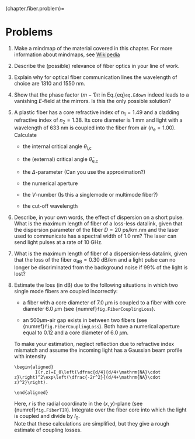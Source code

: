 (chapter.fiber.problem)=
# Problems


1.  Make a mindmap of the material covered in this chapter. For more
    information about mindmaps, see
    [Wikipedia](https://en.wikipedia.org/wiki/Mind_map)

2.  Describe the (possible) relevance of fiber optics in your line of
    work.

3.  Explain why for optical fiber communication lines the wavelength of
    choice are 1310 and 1550 nm.

4.  Show that the phase factor $(m-1)\pi$ in Eq.{eq}`eq.Edown` indeed leads to a vanishing $E$-field at the mirrors. Is this the only possible solution?

5.  A plastic fiber has a core refractive index of $n_1=1.49$ and a
    cladding refractive index of $n_2=1.38$. Its core diameter is
    1 mm and light with a wavelength of 633 nm is
    coupled into the fiber from air ($n_{\text{e}}=1.00$). Calculate

    -   the internal critical angle $\theta_{\text{i,c}}$

    -   the (external) critical angle $\bar{\theta}_{\text{e,c}}$

    -   the $\Delta$-parameter (Can you use the approximation?)

    -   the numerical aperture

    -   the $V$-number (Is this a singlemode or multimode fiber?)

    -   the cut-off wavelength

6.  Describe, in your own words, the effect of dispersion on a short
    pulse. What is the maximum length of fiber of a loss-less datalink,
    given that the dispersion parameter of the fiber
    $D=20$ ps/km.nm and the laser used to communicate has a
    spectral width of 1.0 nm? The laser can send light pulses at
    a rate of 10 GHz.

7.  What is the maximum length of fiber of a dispersion-less datalink,
    given that the loss of the fiber
    $\alpha_{\text{dB}}=0.30$ dB/km and a light pulse can no
    longer be discriminated from the background noise if $99\%$ of the
    light is lost?

8.  Estimate the loss (in dB) due to the following situations in which
    two single mode fibers are coupled incorrectly:

    -   a fiber with a core diameter of 7.0 $\mu$m is coupled to
        a fiber with core diameter 6.0 $\mu$m (see {numref}`fig.FiberCouplingLoss`).

    -   an 500$\mu$m-air gap exists in between two fibers (see
        {numref}`fig.FiberCouplingLoss`). Both have a numerical
        aperture equal to $0.12$ and a core diameter of 6.0 $\mu$m.

    To make your estimation, neglect reflection due to refractive index
    mismatch and assume the incoming light has a Gaussian beam profile
    with intensity
    ```{math}
    \begin{aligned}
            I(r,z)=I_0\left(\dfrac{d/4}{d/4+\mathrm{NA}\cdot z}\right)^2\exp\left(\dfrac{-2r^2}{(d/4+\mathrm{NA}\cdot z)^2}\right).
        
    \end{aligned}
    ```
     Here, $r$ is the radial coordinate in the
    $(x,y)$-plane (see {numref}`fig.FiberTIR`). Integrate over the fiber core into which
    the light is coupled and divide by $I_0$.\
    Note that these calculations are simplified, but they give a rough
    estimate of coupling losses.

